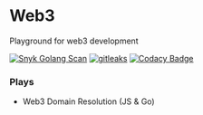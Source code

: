 # Web3

Playground for web3 development

[![Snyk Golang Scan](https://github.com/mikesupertrampster-corp/web3/actions/workflows/snyk.yml/badge.svg)](https://github.com/mikesupertrampster-corp/web3/actions/workflows/snyk.yml) [![gitleaks](https://github.com/mikesupertrampster-corp/web3/actions/workflows/gitleaks.yml/badge.svg)](https://github.com/mikesupertrampster-corp/web3/actions/workflows/gitleaks.yml) [![Codacy Badge](https://app.codacy.com/project/badge/Grade/26093c1c4abf42d999109c6f619c6796)](https://www.codacy.com/gh/mikesupertrampster-corp/web3/dashboard?utm_source=github.com&amp;utm_medium=referral&amp;utm_content=mikesupertrampster-corp/web3&amp;utm_campaign=Badge_Grade)

### Plays

   * Web3 Domain Resolution (JS & Go)
